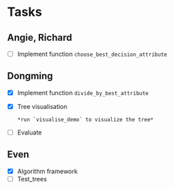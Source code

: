 # Tasks

## Angie, Richard 

- [ ] Implement function `choose_best_decision_attribute`

## Dongming

- [x] Implement function `divide_by_best_attribute`

- [x] Tree visualisation

      *run `visualise_demo` to visualize the tree*


- [ ] Evaluate

## Even

- [x] Algorithm framework
- [ ] Test_trees